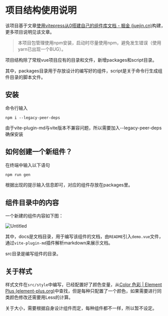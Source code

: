 # 项目结构使用说明

该项目基于文章[使用vitepress从0搭建自己的组件库文档 - 掘金 (juejin.cn)](https://juejin.cn/post/7101117617233985566)构建，更多项目说明见该文章。

> 本项目包管理使用npm安装，启动时尽量使用npm，避免发生错误（使用yarn已出现一个BUG）。
> 

项目结构除了常规vue项目应有的目录和文件，新增packages和script目录。

其中，packages目录用于存放设计的编写好的组件，script是关于命令行生成组件目录的脚本文件。

## 安装
命令行输入
```
npm i --legacy-peer-deps
```
由于vite-plugin-md与vite版本不兼容问题，所以需要加入--legacy-peer-deps确保安装

## 如何创建一个新组件？

在终端中输入以下语句

```jsx
npm run gen
```

根据出现的提示输入信息即可，对应的组件存放在packages里。

## 组件目录中的内容

一个新建的组件内容如下图：

![Untitled](%E9%A1%B9%E7%9B%AE%E7%BB%93%E6%9E%84%E4%BD%BF%E7%94%A8%E8%AF%B4%E6%98%8E%20187b8eabe4bc4fb080f178a5e552e161/Untitled.png)

其中，docs是文档目录，用于编写该组件的文档，由`README`引入`demo.vue`文件，通过`vite-plugin-md`插件解析markdown来展示文档。

src目录是编写组件的目录。

## 关于样式

样式文件在`src/style`中编写，已经配置好了颜色变量，从[Color 色彩 | Element Plus (element-plus.org)](http://element-plus.org/zh-CN/component/color.html)中查找，但是每种只配置了一个颜色，如果需要进行同类颜色修改还需要用Less的计算。

关于大小，需要根据自身设计组件而定，每种组件都不一样，所以暂不设定。
